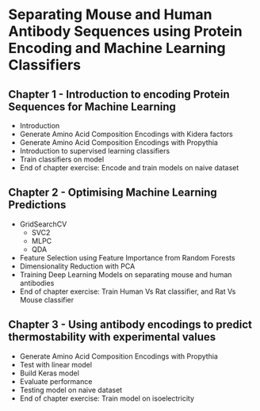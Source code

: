 # Separating Mouse and Human Antibody Sequences using Protein Encoding and Machine Learning Classifiers

## Chapter 1 - Introduction to encoding Protein Sequences for Machine Learning
+ Introduction
+ Generate Amino Acid Composition Encodings with Kidera factors
+ Generate Amino Acid Composition Encodings with Propythia
+ Introduction to supervised learning classifiers
+ Train classifiers on model 
+ End of chapter exercise: Encode and train models on naive dataset

## Chapter 2 - Optimising Machine Learning Predictions
+ GridSearchCV
  * SVC2
  * MLPC
  * QDA
+ Feature Selection using Feature Importance from Random Forests
+ Dimensionality Reduction with PCA
+ Training Deep Learning Models on separating mouse and human antibodies
+ End of chapter exercise: Train Human Vs Rat classifier, and Rat Vs Mouse classifier

## Chapter 3 - Using antibody encodings to predict thermostability with experimental values
+ Generate Amino Acid Composition Encodings with Propythia
+ Test with linear model
+ Build Keras model
+ Evaluate performance
+ Testing model on naive dataset
+ End of chapter exercise: Train model on isoelectricity
